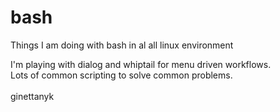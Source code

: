 # bash
Things I am doing with bash in al all linux environment

I'm playing with dialog and whiptail for menu driven workflows.<br>
Lots of common scripting to solve common problems.<br><br>
ginettanyk
